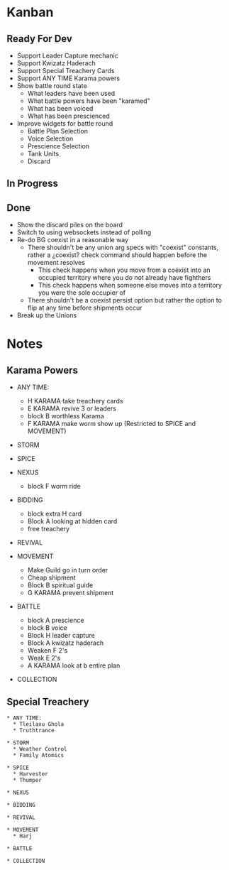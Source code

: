 # Kanban

## Ready For Dev

* Support Leader Capture mechanic
* Support Kwizatz Haderach
* Support Special Treachery Cards
* Support ANY TIME Karama powers
* Show battle round state
  * What leaders have been used
  * What battle powers have been "karamed"
  * What has been voiced
  * What has been prescienced
* Improve widgets for battle round
  * Battle Plan Selection
  * Voice Selection
  * Prescience Selection
  * Tank Units
  * Discard

## In Progress


## Done
* Show the discard piles on the board
* Switch to using websockets instead of polling
* Re-do BG coexist in a reasonable way
  * There shouldn't be any union arg specs with "coexist" constants, rather a ¿coexist? check command should happen before the movement resolves
    * This check happens when you move from a coexist into an occupied territory where you do not already have fighthers
    * This check happens when someone else moves into a territory you were the sole occupier of
  * There shouldn't be a coexist persist option but rather the option to flip at any time before shipments occur
* Break up the Unions

# Notes

## Karama Powers ##

  * ANY TIME:
    * H KARAMA take treachery cards
    * E KARAMA revive 3 or leaders
    * block B worthless Karama
    * F KARAMA make worm show up (Restricted to SPICE and MOVEMENT)

  * STORM

  * SPICE

  * NEXUS
    * block F worm ride

  * BIDDING
    * block extra H card
    * Block A looking at hidden card
    * free treachery

  * REVIVAL

  * MOVEMENT
    * Make Guild go in turn order
    * Cheap shipment
    * Block B spiritual guide
    * G KARAMA prevent shipment

  * BATTLE
    * block A prescience
    * block B voice
    * Block H leader capture
    * Block A kwizatz haderach
    * Weaken F 2's
    * Weak E 2's
    * A KARAMA look at b entire plan

  * COLLECTION


## Special Treachery ##

    * ANY TIME:
      * Tleilaxu Ghola
      * Truthtrance

    * STORM
      * Weather Control
      * Family Atomics

    * SPICE
      * Harvester
      * Thumper

    * NEXUS

    * BIDDING

    * REVIVAL

    * MOVEMENT
      * Harj

    * BATTLE

    * COLLECTION
